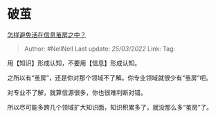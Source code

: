 # 破茧
[怎样避免活在信息茧房之中？](https://www.zhihu.com/question/493477576/answer/2397446337)

> Author: #NellNell
> Last update: *25/03/2022*
> Link:
> Tag:

用【知识】形成认知，不要用【信息】形成认知。

之所以有“茧房”，还是你对那个领域不了解。你专业领域就很少有“茧房“吧。

对专业不了解，就算信源很多，你也很难判断对错。

所以尽可能多跨几个领域扩大知识面，知识积累多了，就没那么多“茧房”了。
